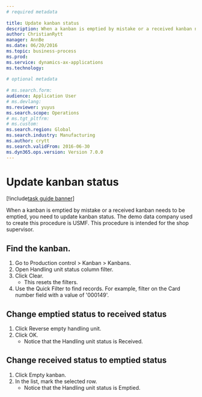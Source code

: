 ```yaml
--- 
# required metadata 
 
title: Update kanban status
description: When a kanban is emptied by mistake or a received kanban needs to be emptied, you need to update kanban status. 
author: ChristianRytt
manager: AnnBe 
ms.date: 06/20/2016
ms.topic: business-process 
ms.prod:  
ms.service: dynamics-ax-applications 
ms.technology:  
 
# optional metadata 
 
# ms.search.form:   
audience: Application User 
# ms.devlang:  
ms.reviewer: yuyus
ms.search.scope: Operations 
# ms.tgt_pltfrm:  
# ms.custom:  
ms.search.region: Global
ms.search.industry: Manufacturing
ms.author: crytt
ms.search.validFrom: 2016-06-30 
ms.dyn365.ops.version: Version 7.0.0 
---
```

# Update kanban status

[!include[task guide banner](../../includes/task-guide-banner.md)]

When a kanban is emptied by mistake or a received kanban needs to be emptied, you need to update kanban status. The demo data company used to create this procedure is USMF. This procedure is intended for the shop supervisor.


## Find the kanban.
1. Go to Production control > Kanban > Kanbans.
2. Open Handling unit status column filter.
3. Click Clear.
    * This resets the filters.  
4. Use the Quick Filter to find records. For example, filter on the Card number field with a value of '000149'.

## Change emptied status to received status
1. Click Reverse empty handling unit.
2. Click OK.
    * Notice that the Handling unit status is Received.  

## Change received status to emptied status
1. Click Empty kanban.
2. In the list, mark the selected row.
    * Notice that the Handling unit status is Emptied.  

